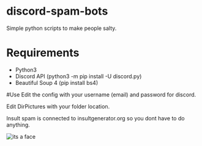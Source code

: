 # discord-spam-bots
Simple python scripts to make people salty.

# Requirements 
- Python3
- Discord API (python3 -m pip install -U discord.py)
- Beautiful Soup 4 (pip install bs4)

#Use
Edit the config with your username (email) and password for discord.

Edit DirPictures with your folder location.

Insult spam is connected to insultgenerator.org so you dont have to do anything.

![its a face](http://i.imgur.com/bTMYozm.png)
